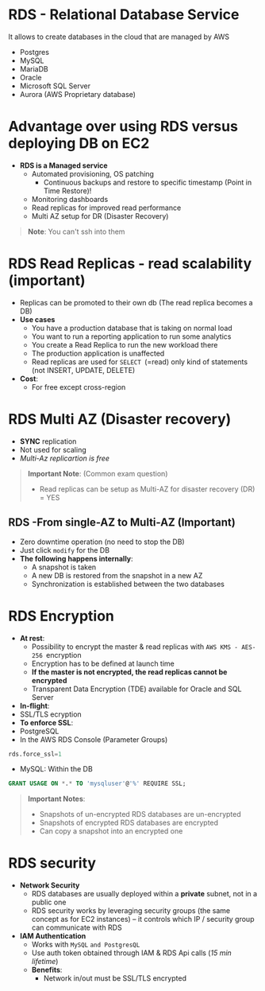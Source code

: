 # RDS - Relational Database Service
It allows to create databases in the cloud that are managed by AWS
- Postgres  
- MySQL  
- MariaDB  
- Oracle  
- Microsoft SQL Server  
- Aurora (AWS Proprietary database)

# Advantage over using RDS versus deploying DB on EC2
- **RDS is a Managed service**
	- Automated provisioning, OS patching  
		- Continuous backups and restore to specific timestamp (Point in Time Restore)!  
	- Monitoring dashboards  
	- Read replicas for improved read performance  
	- Multi AZ setup for DR (Disaster Recovery)
> **Note**: You can't ssh into them

# RDS Read Replicas - read scalability (important)
- Replicas can be promoted to their own db (The read replica becomes a DB)
- **Use cases**
	- You have a production database that is taking on normal load
	- You want to run a reporting application to run some analytics 
	- You create a Read Replica to run the new workload there  
	- The production application is unaffected  
	- Read replicas are used for `SELECT `(=read) only kind of statements (not INSERT, UPDATE, DELETE)
- **Cost**:
	- For free except cross-region
# RDS Multi AZ (Disaster recovery)
- **SYNC** replication
- Not used for scaling
- *Multi-Az replicartion is free*
> **Important Note**: (Common exam question)
> - Read replicas can be setup as Multi-AZ for disaster recovery (DR) = YES

## RDS -From single-AZ to Multi-AZ (Important)
- Zero downtime operation (no need to stop the DB)
- Just click `modify` for the DB
- **The following happens internally**:  
	- A snapshot is taken  
	- A new DB is restored from the snapshot in a new AZ  
	- Synchronization is established between the two databases
# RDS Encryption
- **At rest**:
	- Possibility to encrypt the master & read replicas with `AWS KMS - AES-256 `encryption  
	- Encryption has to be defined at launch time  
	- **If the master is not encrypted, the read replicas cannot be encrypted**  
	- Transparent Data Encryption (TDE) available for Oracle and SQL Server
- **In-flight**:
- SSL/TLS ecryption
- **To enforce SSL**:
- PostgreSQL 
- In the AWS RDS Console (Parameter Groups)
 ```sql 
rds.force_ssl=1
``` 
- MySQL: 
 Within the DB
```sql
GRANT USAGE ON *.* TO 'mysqluser'@'%' REQUIRE SSL;
```

> **Important Notes**:
> - Snapshots of un-encrypted RDS databases are un-encrypted  
>  - Snapshots of encrypted RDS databases are encrypted  
>  - Can copy a snapshot into an encrypted one

# RDS security
- **Network Security**  
	- RDS databases are usually deployed within a **private** subnet, not in a public one  
	- RDS security works by leveraging security groups (the same concept as for EC2 instances) – it controls which IP / security group can communicate with RDS
- **IAM Authentication**
	- Works with `MySQL` `and PostgresQL`
	- Use auth token obtained through IAM & RDS Api calls (*15 min lifetime*)
	- **Benefits**:
		- Network in/out must be SSL/TLS encrypted